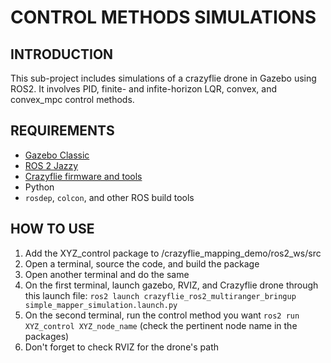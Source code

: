 # CONTROL METHODS SIMULATIONS

## INTRODUCTION
This sub-project includes simulations of a crazyflie drone in Gazebo using ROS2. It involves PID, finite- and infite-horizon LQR, convex, and convex_mpc control methods. 

## REQUIREMENTS
- [Gazebo Classic](https://classic.gazebosim.org/tutorials?tut=install_ubuntu)
- [ROS 2 Jazzy](https://docs.ros.org/en/jazzy/Installation.html)
- [Crazyflie firmware and tools](https://www.bitcraze.io/2024/09/crazyflies-adventures-with-ros-2-and-gazebo/)
- Python
- `rosdep`, `colcon`, and other ROS build tools

## HOW TO USE
1. Add the XYZ_control package to /crazyflie_mapping_demo/ros2_ws/src
2. Open a terminal, source the code, and build the package
3. Open another terminal and do the same 
4. On the first terminal, launch gazebo, RVIZ, and Crazyflie drone through this launch file: `ros2 launch crazyflie_ros2_multiranger_bringup simple_mapper_simulation.launch.py`
5. On the second terminal, run the control method you want `ros2 run XYZ_control XYZ_node_name` (check the pertinent node name in the packages)
6. Don't forget to check RVIZ for the drone's path